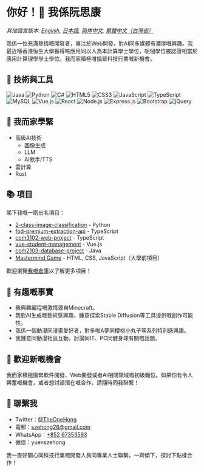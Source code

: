 # 你好！👋 我係阮思康

*其他語言版本: [English](README.md), [日本語](README.ja-JP.md), [简体中文](README.zh-CN.md), [繁體中文（台灣省）](README.zh-TW.md)*

我係一位充滿熱情嘅開發者，專注於Web開發，對AI同多媒體有濃厚嘅興趣。我最近喺香港恒生大學獲得咗應用同以人為本計算學士學位，呢個學位被認證相當於應用計算理學學士學位。我而家積極咁搵緊科技行業嘅新機會。

## 🔧 技術與工具

![Java](https://img.shields.io/badge/-Java-007396?style=flat-square&logo=java&logoColor=white)
![Python](https://img.shields.io/badge/-Python-3776AB?style=flat-square&logo=python&logoColor=white)
![C#](https://img.shields.io/badge/-C%23-239120?style=flat-square&logo=c-sharp&logoColor=white)
![HTML5](https://img.shields.io/badge/-HTML5-E34F26?style=flat-square&logo=html5&logoColor=white)
![CSS3](https://img.shields.io/badge/-CSS3-1572B6?style=flat-square&logo=css3&logoColor=white)
![JavaScript](https://img.shields.io/badge/-JavaScript-F7DF1E?style=flat-square&logo=javascript&logoColor=black)
![TypeScript](https://img.shields.io/badge/-TypeScript-3178C6?style=flat-square&logo=typescript&logoColor=white)
![MySQL](https://img.shields.io/badge/-MySQL-4479A1?style=flat-square&logo=mysql&logoColor=white)
![Vue.js](https://img.shields.io/badge/-Vue.js-4FC08D?style=flat-square&logo=vue.js&logoColor=white)
![React](https://img.shields.io/badge/-React-61DAFB?style=flat-square&logo=react&logoColor=black)
![Node.js](https://img.shields.io/badge/-Node.js-339933?style=flat-square&logo=node.js&logoColor=white)
![Express.js](https://img.shields.io/badge/-Express.js-000000?style=flat-square&logo=express&logoColor=white)
![Bootstrap](https://img.shields.io/badge/-Bootstrap-7952B3?style=flat-square&logo=bootstrap&logoColor=white)
![jQuery](https://img.shields.io/badge/-jQuery-0769AD?style=flat-square&logo=jquery&logoColor=white)

## 🌱 我而家學緊

- 高級AI技術
  - 圖像生成
  - LLM
  - AI歌手/TTS
- 雲計算
- Rust

## 📚 項目

睇下我嘅一啲出名項目：

- [2-class-image-classification](https://github.com/YuenSzeHong/2-class-image-classification) - Python
- [fod-premium-extraction-api](https://github.com/YuenSzeHong/fod-premium-extraction-api) - TypeScript
- [com3102-web-project](https://github.com/YuenSzeHong/com3102-web-project) - TypeScript
- [vue-student-management](https://github.com/YuenSzeHong/vue-student-management) - Vue.js
- [com2103-database-project](https://github.com/YuenSzeHong/com2103-database-project) - Java
- [Mastermind Game](https://github.com/YuenSzeHong/mastermind-game) - HTML, CSS, JavaScript（大學前項目）

歡迎瀏覽[我嘅倉庫](https://github.com/YuenSzeHong?tab=repositories)以了解更多項目！

## 🎉 有趣嘅事實

- 我興趣編程嘅激情源自Minecraft。
- 我對AI生成嘅藝術感興趣，鍾意探索Stable Diffusion等工具提供嘅創作可能性。
- 我係一個動漫同漫畫愛好者，對多啦A夢同櫻桃小丸子等系列特別感興趣。
- 我鍾意同動漫社區互動，討論同IT、PC同健身球有關嘅話題。

## 💼 歡迎新嘅機會

我而家積極搵緊軟件開發、Web開發或者AI相關領域嘅初級職位。如果你有令人興奮嘅機會，或者想討論潛在嘅合作，請隨時同我聯繫！

## 💬 聯繫我

- Twitter：[@TheOneHong](https://twitter.com/TheOneHong)
- 電郵：[szehong26@gmail.com](mailto:szehong26@gmail.com) 
- WhatsApp：[+852 67353593](https://wa.me/85267353593)
- 微信：yuenszehong

我一直好開心同科技行業嘅開發人員同專業人士聯繫。一齊傾下，探討下點樣合作！